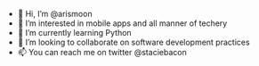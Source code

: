 - 👋 Hi, I’m @arismoon
- 👀 I’m interested in mobile apps and all manner of techery
- 🌱 I’m currently learning Python
- 💞️ I’m looking to collaborate on software development practices
- 📫 You can reach me on twitter @staciebacon

<!---
arismoon/arismoon is a ✨ special ✨ repository because its `README.md` (this file) appears on your GitHub profile.
You can click the Preview link to take a look at your changes.
--->
